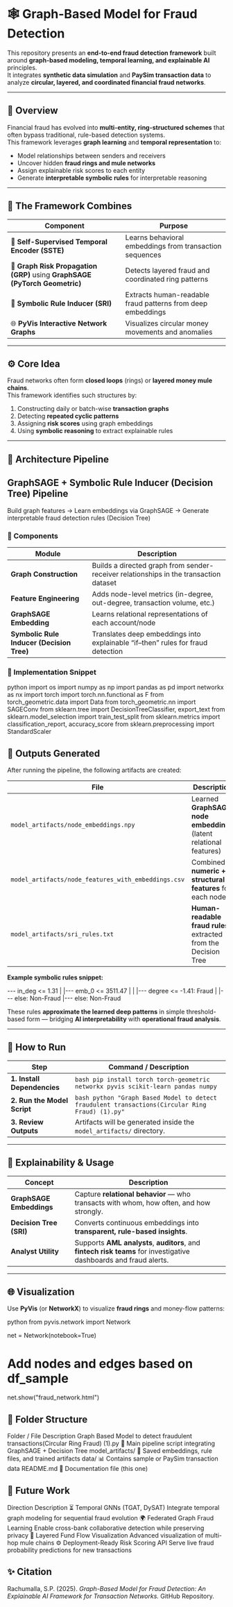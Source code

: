 # 🕸️ Graph-Based Model for Fraud Detection

This repository presents an **end-to-end fraud detection framework** built around **graph-based modeling, temporal learning, and explainable AI** principles.  
It integrates **synthetic data simulation** and **PaySim transaction data** to analyze **circular, layered, and coordinated financial fraud networks**.

---

## 🚀 Overview

Financial fraud has evolved into **multi-entity, ring-structured schemes** that often bypass traditional, rule-based detection systems.  
This framework leverages **graph learning** and **temporal representation** to:

- Model relationships between senders and receivers  
- Uncover hidden **fraud rings and mule networks**  
- Assign explainable risk scores to each entity  
- Generate **interpretable symbolic rules** for interpretable reasoning 

---

## 🧩 The Framework Combines

| Component | Purpose |
|------------|----------|
| 🧠 **Self-Supervised Temporal Encoder (SSTE)** | Learns behavioral embeddings from transaction sequences |
| 🔗 **Graph Risk Propagation (GRP)** using **GraphSAGE (PyTorch Geometric)** | Detects layered fraud and coordinated ring patterns |
| 💬 **Symbolic Rule Inducer (SRI)** | Extracts human-readable fraud patterns from deep embeddings |
| 🌐 **PyVis Interactive Network Graphs** | Visualizes circular money movements and anomalies |

---

## ⚙️ Core Idea

Fraud networks often form **closed loops** (rings) or **layered money mule chains**.  
This framework identifies such structures by:

1. Constructing daily or batch-wise **transaction graphs**
2. Detecting **repeated cyclic patterns**
3. Assigning **risk scores** using graph embeddings
4. Using **symbolic reasoning** to extract explainable rules

---


## 🧠 Architecture Pipeline
## GraphSAGE + Symbolic Rule Inducer (Decision Tree) Pipeline

 Build graph features → Learn embeddings via GraphSAGE →
 Generate interpretable fraud detection rules (Decision Tree)


### 🧱 Components

| Module | Description |
|---------|-------------|
| **Graph Construction** | Builds a directed graph from sender-receiver relationships in the transaction dataset |
| **Feature Engineering** | Adds node-level metrics (in-degree, out-degree, transaction volume, etc.) |
| **GraphSAGE Embedding** | Learns relational representations of each account/node |
| **Symbolic Rule Inducer (Decision Tree)** | Translates deep embeddings into explainable “if–then” rules for fraud detection |

### 🧩 Implementation Snippet

python
import os
import numpy as np
import pandas as pd
import networkx as nx
import torch
import torch.nn.functional as F
from torch_geometric.data import Data
from torch_geometric.nn import SAGEConv
from sklearn.tree import DecisionTreeClassifier, export_text
from sklearn.model_selection import train_test_split
from sklearn.metrics import classification_report, accuracy_score
from sklearn.preprocessing import StandardScaler 

## 🧮 Outputs Generated

After running the pipeline, the following artifacts are created:

| File | Description |
|------|--------------|
| `model_artifacts/node_embeddings.npy` | Learned **GraphSAGE node embeddings** (latent relational features) |
| `model_artifacts/node_features_with_embeddings.csv` | Combined **numeric + structural features** for each node |
| `model_artifacts/sri_rules.txt` | **Human-readable fraud rules** extracted from the Decision Tree |

**Example symbolic rules snippet:**

--- in_deg <= 1.31
| |--- emb_0 <= 3511.47
| | |--- degree <= -1.41: Fraud
| |--- else: Non-Fraud
|--- else: Non-Fraud

These rules **approximate the learned deep patterns** in simple threshold-based form — bridging **AI interpretability** with **operational fraud analysis**.

---

## 🧭 How to Run

| Step | Command / Description |
|------|------------------------|
| **1. Install Dependencies** | ```bash pip install torch torch-geometric networkx pyvis scikit-learn pandas numpy ``` |
| **2. Run the Model Script** | ```bash python "Graph Based Model to detect fraudulent transactions(Circular Ring Fraud) (1).py" ``` |
| **3. Review Outputs** | Artifacts will be generated inside the `model_artifacts/` directory. |

---

## 🧠 Explainability & Usage

| Concept | Description |
|----------|-------------|
| **GraphSAGE Embeddings** | Capture **relational behavior** — who transacts with whom, how often, and how strongly. |
| **Decision Tree (SRI)** | Converts continuous embeddings into **transparent, rule-based insights**. |
| **Analyst Utility** | Supports **AML analysts**, **auditors**, and **fintech risk teams** for investigative dashboards and fraud alerts. |

---

## 🌐 Visualization

Use **PyVis** (or **NetworkX**) to visualize **fraud rings** and money-flow patterns:

python
from pyvis.network import Network

net = Network(notebook=True)
# Add nodes and edges based on df_sample
net.show("fraud_network.html")

## 📁 Folder Structure
Folder / File	Description
Graph Based Model to detect fraudulent transactions(Circular Ring Fraud) (1).py	🧠 Main pipeline script integrating GraphSAGE + Decision Tree
model_artifacts/	💾 Saved embeddings, rule files, and trained artifacts
data/	📊 Contains sample or PaySim transaction data
README.md	📘 Documentation file (this one)

## 🧩 Future Work
Direction	Description
⏳ Temporal GNNs (TGAT, DySAT)	Integrate temporal graph modeling for sequential fraud evolution
🌍 Federated Graph Fraud Learning	Enable cross-bank collaborative detection while preserving privacy
💸 Layered Fund Flow Visualization	Advanced visualization of multi-hop mule chains
⚙️ Deployment-Ready Risk Scoring API	Serve live fraud probability predictions for new transactions

## ✨ Citation

Rachumalla, S.P. (2025). *Graph-Based Model for Fraud Detection: 
An Explainable AI Framework for Transaction Networks.* GitHub Repository.

